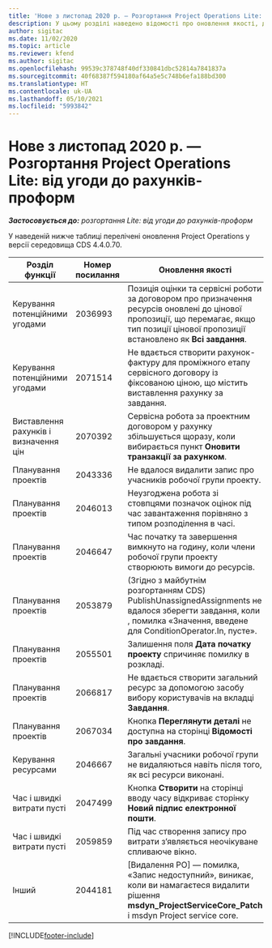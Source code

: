 ```yaml
---
title: 'Нове з листопад 2020 р. — Розгортання Project Operations Lite: від угоди до рахунків-проформ'
description: У цьому розділі наведено відомості про оновлення якості, доступні у випуску розгортання Project Operations Lite в листопаді 2020 р. — від угоди до рахунків-проформ.
author: sigitac
ms.date: 11/02/2020
ms.topic: article
ms.reviewer: kfend
ms.author: sigitac
ms.openlocfilehash: 99539c378748f40df330841dbc52814a7841837a
ms.sourcegitcommit: 40f68387f594180af64a5e5c748b6efa188bd300
ms.translationtype: HT
ms.contentlocale: uk-UA
ms.lasthandoff: 05/10/2021
ms.locfileid: "5993842"
---
```

# <a name="whats-new-november-2020---project-operations-lite-deployment---deal-to-proforma-invoicing"></a>Нове з листопад 2020 р. — Розгортання Project Operations Lite: від угоди до рахунків-проформ

_**Застосовується до:** розгортання Lite: від угоди до рахунків-проформ_

У наведеній нижче таблиці перелічені оновлення Project Operations у версії середовища CDS 4.4.0.70.

| Розділ функції                 | Номер посилання | Оновлення якості                                                                                                                                                                    |
|------------------------------|------------------|-----------------------------------------------------------------------------------------------------------------------------------------------------------------------------------|
| Керування потенційними угодами       | 2036993          | Позиція оцінки та сервісні роботи за договором про призначення ресурсів оновлені до цінової пропозиції, що перемагає, якщо тип позиції цінової пропозиції встановлено як **Всі завдання**.                                                 |
| Керування потенційними угодами       | 2071514          | Не вдається створити рахунок-фактуру для проміжного етапу сервісного договору із фіксованою ціною, що містить виставлення рахунку за завдання.                                                                          |
| Виставлення рахунків і визначення цін          | 2070392          | Сервісна робота за проектним договором у рахунку збільшується щоразу, коли вибирається пункт **Оновити транзакції за рахунком**.                                                                       |
| Планування проектів             | 2043336          | Не вдалося видалити запис про учасників робочої групи проекту.                                                                                                                                    |
| Планування проектів             | 2046013          | Неузгоджена робота зі стовпцями позначок оцінок під час завантаження порівняно з типом розподілення в часі.                                                                                   |
| Планування проектів             | 2046647          | Час початку та завершення вимкнуто на годину, коли члени робочої групи проекту створюють вимоги до ресурсів.                                                                      |
| Планування проектів             | 2053879          | (Згідно з майбутнім розгортанням CDS)   PublishUnassignedAssignments   не вдалося зберегти завдання, коли   , помилка «Значення, введене для ConditionOperator.In, пусте». |
| Планування проектів             | 2055501          | Залишення поля **Дата початку проекту** спричиняє помилку в розкладі.                                                                                                      |
| Планування проектів             | 2066817          | Не вдається створити загальний ресурс за допомогою засобу вибору користувачів на вкладці **Завдання**.                                                                                               |
| Планування проектів             | 2067034          | Кнопка **Переглянути деталі** не доступна на сторінці **Відомості про завдання**.                                                                                                         |
| Керування ресурсами          | 2046667          | Загальні учасники робочої групи не видаляються навіть після того, як всі ресурси виконані.                                                                                                     |
| Час і швидкі витрати пусті | 2047499          | Кнопка **Створити** на сторінці вводу часу відкриває сторінку **Новий підпис електронної пошти**.                                                                                               |
| Час і швидкі витрати пусті | 2059859          | Під час створення запису про витрати з’являється неочікуване спливаюче вікно.                                                                                                                         |
| Інший                        | 2044181          | [Видалення РО] — помилка,   «Запис недоступний», виникає, коли ви намагаєтеся видалити рішення   **msdyn_ProjectServiceCore_Patch** і msdyn Project service core.        |


[!INCLUDE[footer-include](../../includes/footer-banner.md)]